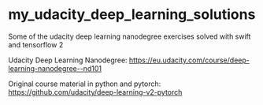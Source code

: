 # my_udacity_deep_learning_solutions
Some of the udacity deep learning nanodegree exercises solved with swift and tensorflow 2

Udacity Deep Learning Nanodegree: https://eu.udacity.com/course/deep-learning-nanodegree--nd101

Original course material in python and pytorch: https://github.com/udacity/deep-learning-v2-pytorch
